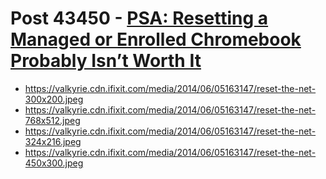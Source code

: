 # Post 43450 - [PSA: Resetting a Managed or Enrolled Chromebook Probably Isn&#8217;t Worth It](https://www.ifixit.com/News/43450/how-to-reset-a-managed-chromebook-and-avoid-enterprise-enrollment-you-cant)

- https://valkyrie.cdn.ifixit.com/media/2014/06/05163147/reset-the-net-300x200.jpeg
- https://valkyrie.cdn.ifixit.com/media/2014/06/05163147/reset-the-net-768x512.jpeg
- https://valkyrie.cdn.ifixit.com/media/2014/06/05163147/reset-the-net-324x216.jpeg
- https://valkyrie.cdn.ifixit.com/media/2014/06/05163147/reset-the-net-450x300.jpeg
